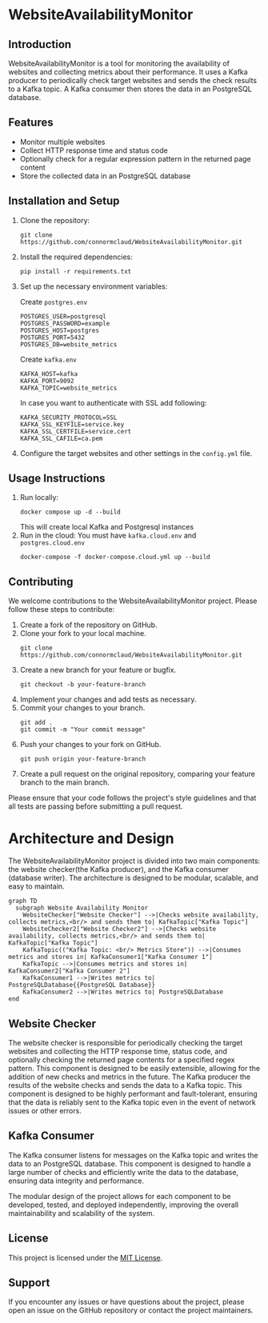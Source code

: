 # WebsiteAvailabilityMonitor

## Introduction
WebsiteAvailabilityMonitor is a tool for monitoring the availability of websites 
and collecting metrics about their performance. 
It uses a Kafka producer to periodically check target websites and sends the check 
results to a Kafka topic. 
A Kafka consumer then stores the data in an PostgreSQL database.

## Features
- Monitor multiple websites
- Collect HTTP response time and status code
- Optionally check for a regular expression pattern in the returned page content
- Store the collected data in an PostgreSQL database

## Installation and Setup
1. Clone the repository:
   ```
   git clone https://github.com/connormclaud/WebsiteAvailabilityMonitor.git
   ```
2. Install the required dependencies:
   ```
   pip install -r requirements.txt
   ```
3. Set up the necessary environment variables:
   
   Create `postgres.env`
   ```
   POSTGRES_USER=postgresql
   POSTGRES_PASSWORD=example
   POSTGRES_HOST=postgres
   POSTGRES_PORT=5432
   POSTGRES_DB=website_metrics
   ```
   
   Create `kafka.env`
   ```
   KAFKA_HOST=kafka
   KAFKA_PORT=9092
   KAFKA_TOPIC=website_metrics
   ```
   
   In case you want to authenticate with SSL add following:
   ```
   KAFKA_SECURITY_PROTOCOL=SSL
   KAFKA_SSL_KEYFILE=service.key
   KAFKA_SSL_CERTFILE=service.cert
   KAFKA_SSL_CAFILE=ca.pem
   ```
   
4. Configure the target websites and other settings in the `config.yml` file.

## Usage Instructions
1. Run locally:
   ```
   docker compose up -d --build
   ```
   This will create local Kafka and Postgresql instances
2. Run in the cloud:
   You must have `kafka.cloud.env` and `postgres.cloud.env`
   ```
   docker-compose -f docker-compose.cloud.yml up --build
   ```

## Contributing
We welcome contributions to the WebsiteAvailabilityMonitor project. Please follow these steps to contribute:

1. Create a fork of the repository on GitHub.
2. Clone your fork to your local machine.
   ```
   git clone https://github.com/connormclaud/WebsiteAvailabilityMonitor.git
   ```
3. Create a new branch for your feature or bugfix.
   ```
   git checkout -b your-feature-branch
   ```
4. Implement your changes and add tests as necessary.
5. Commit your changes to your branch.
   ```
   git add .
   git commit -m "Your commit message"
   ```
6. Push your changes to your fork on GitHub.
   ```
   git push origin your-feature-branch
   ```
7. Create a pull request on the original repository, comparing your feature branch to the main branch.

Please ensure that your code follows the project's style guidelines and that all tests are passing before submitting a pull request.

# Architecture and Design
The WebsiteAvailabilityMonitor project is divided into two main components: the website checker(the Kafka producer), and the Kafka consumer (database writer). The architecture is designed to be modular, scalable, and easy to maintain.

```mermaid
graph TD
  subgraph Website Availability Monitor
    WebsiteChecker["Website Checker"] -->|Checks website availability, collects metrics,<br/> and sends them to| KafkaTopic["Kafka Topic"]
    WebsiteChecker2["Website Checker2"] -->|Checks website availability, collects metrics,<br/> and sends them to| KafkaTopic["Kafka Topic"]
    KafkaTopic(("Kafka Topic: <br/> Metrics Store")) -->|Consumes metrics and stores in| KafkaConsumer1["Kafka Consumer 1"]
    KafkaTopic -->|Consumes metrics and stores in| KafkaConsumer2["Kafka Consumer 2"]
    KafkaConsumer1 -->|Writes metrics to| PostgreSQLDatabase{{PostgreSQL Database}}
    KafkaConsumer2 -->|Writes metrics to| PostgreSQLDatabase
end
```

## Website Checker
The website checker is responsible for periodically checking the target websites and collecting the HTTP response time, status code, and optionally checking the returned page contents for a specified regex pattern. This component is designed to be easily extensible, allowing for the addition of new checks and metrics in the future.
The Kafka producer the results of the website checks and sends the data to a Kafka topic. This component is designed to be highly performant and fault-tolerant, ensuring that the data is reliably sent to the Kafka topic even in the event of network issues or other errors.

## Kafka Consumer
The Kafka consumer listens for messages on the Kafka topic and writes the data to an PostgreSQL database. This component is designed to handle a large number of checks and efficiently write the data to the database, ensuring data integrity and performance.

The modular design of the project allows for each component to be developed, tested, and deployed independently, improving the overall maintainability and scalability of the system.

## License
This project is licensed under the [MIT License](LICENSE).

## Support
If you encounter any issues or have questions about the project, please open an issue on the GitHub repository or contact the project maintainers.